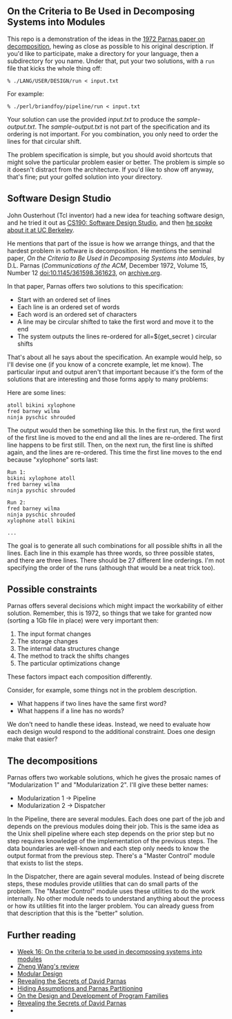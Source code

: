 ## On the Criteria to Be Used in Decomposing Systems into Modules

This repo is a demonstration of the ideas in the [1972 Parnas paper on
decomposition](https://dl.acm.org/doi/10.1145/361598.361623), hewing
as close as possible to his original description. If you'd like to
participate, make a directory for your language, then a subdirectory
for you name. Under that, put your two solutions, with a `run` file that
kicks the whole thing off:

	% ./LANG/USER/DESIGN/run < input.txt

For example:

	% ./perl/briandfoy/pipeline/run < input.txt

Your solution can use the provided *input.txt* to produce the *sample-output.txt*.
The *sample-output.txt* is not part of the specification and its ordering is
not important. For you combination, you only need to order the lines for
that circular shift.

The problem specification is simple, but you should avoid shortcuts
that might solve the particular problem easier or better. The problem
is simple so it doesn't distract from the architecture. If you'd like
to show off anyway, that's fine; put your golfed solution into your directory.

## Software Design Studio

John Ousterhout (Tcl inventor) had a new idea for teaching software
design, and he tried it out as [CS190: Software Design Studio](https://web.stanford.edu/~ouster/cgi-bin/cs190-winter18/index.php), and then
[he spoke about it at UC Berkeley](https://www.youtube.com/embed/ajFq31OV9Bk).

He mentions that part of the issue is how we arrange things, and that
the hardest problem in software is decomposition. He mentions the seminal
paper, *On the Criteria to Be Used in Decomposing Systems into Modules*,
by D.L. Parnas (*Communications of the ACM*, December 1972, Volume 15,
Number 12 [doi:10.1145/361598.361623](https://dl.acm.org/doi/10.1145/361598.361623), on [archive.org](https://web.archive.org/web/20120217033144/http://www.cs.umd.edu/class/spring2003/cmsc838p/Design/criteria.pdf).

In that paper, Parnas offers two solutions to this specification:

* Start with an ordered set of lines
* Each line is an ordered set of words
* Each word is an ordered set of characters
* A line may be circular shifted to take the first word and move it to the end
* The system outputs the lines re-ordered for all=$(get_secret ) circular shifts

That's about all he says about the specification. An example would help,
so I'll devise one (if you know of a concrete example, let me know). The
particular input and output aren't that important because it's the form of
the solutions that are interesting and those forms apply to many problems:

Here are some lines:

	atoll bikini xylophone
	fred barney wilma
	ninja pyschic shrouded

The output would then be something like this. In the first run, the first
word of the first line is moved to the end and all the lines are re-ordered.
The first line happens to be first still. Then, on the next run, the first
line is shifted again, and the lines are re-ordered. This time the first
line moves to the end because "xylophone" sorts last:

	Run 1:
	bikini xylophone atoll
	fred barney wilma
	ninja pyschic shrouded

	Run 2:
	fred barney wilma
	ninja pyschic shrouded
	xylophone atoll bikini

    ...

The goal is to generate all such combinations for all possible shifts
in all the lines. Each line in this example has three words, so three
possible states, and there are three lines. There should be 27 different
line orderings. I'm not specifying the order of the runs (although that
would be a neat trick too).

## Possible constraints

Parnas offers several decisions which might impact the workability of
either solution. Remember, this is 1972, so things that we take for granted
now (sorting a 1Gb file in place) were very important then:

1. The input format changes
2. The storage changes
3. The internal data structures change
4. The method to track the shifts changes
5. The particular optimizations change

These factors impact each composition differently.

Consider, for example, some things not in the problem description.

* What happens if two lines have the same first word?
* What happens if a line has no words?

We don't need to handle these ideas. Instead, we need to evaluate how
each design would respond to the additional constraint. Does one
design make that easier?

## The decompositions

Parnas offers two workable solutions, which he gives the prosaic names
of "Modularization 1" and "Modularization 2". I'll give these better names:

* Modularization 1 -> Pipeline
* Modularization 2 -> Dispatcher

In the Pipeline, there are several modules. Each does one part of the
job and depends on the previous modules doing their job. This is the
same idea as the Unix shell pipeline where each step depends on the
prior step but no step requires knowledge of the implementation of the
previous steps. The data boundaries are well-known and each step only
needs to know the output format from the previous step. There's a
"Master Control" module that exists to list the steps.

In the Dispatcher, there are again several modules. Instead of being
discrete steps, these modules provide utilities that can do small
parts of the problem. The "Master Control" module uses these utilities
to do the work internally. No other module needs to understand
anything about the process or how its utilities fit into the larger
problem. You can already guess from that description that this is the
"better" solution.

## Further reading

* [Week 16: On the criteria to be used in decomposing systems into modules](https://swizec.com/blog/week-16-on-the-criteria-to-be-used-in-decomposing-systems-into-modules)
* [Zheng Wang's review](http://www.cse.msu.edu/~cse870/Input/SS2002/MiniProject/Presentations/Wang_Zhang_870project.ppt)
* [Modular Design](https://john.cs.olemiss.edu/~hcc/csci450/notes/ModularDesign.html)
* [Revealing the Secrets of David Parnas](https://john.cs.olemiss.edu/~hcc/researchMethods/notes/ClassicParnas/ACMannotated/ClassicParnasRevisionAnnotated.pdf)
* [Hiding Assumptions and Parnas Partitioning](http://jodypaul.com/SWE/HAL/hal.html)
* [On the Design and Development of Program Families](https://www.researchgate.net/publication/3188975_On_the_Design_and_Development_of_Program_Families/link/55956a8008ae21086d2067f9/download)
* [Revealing the Secrets of David Parnas](https://john.cs.olemiss.edu/~hcc/researchMethods/notes/ClassicParnas/ACMannotated/ClassicParnasRevisionAnnotated.pdf)
* []()
